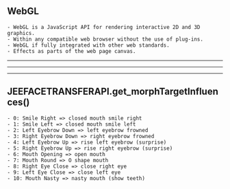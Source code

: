 ## WebGL

    - WebGL is a JavaScript API for rendering interactive 2D and 3D graphics.
    - Within any compatible web browser without the use of plug-ins.
    - WebGL if fully integrated with other web standards.
    - Effects as parts of the web page canvas.

<hr/><hr/><hr/>

## JEEFACETRANSFERAPI.get_morphTargetInfluences()

    - 0: Smile Right => closed mouth smile right
    - 1: Smile Left => closed mouth smile left
    - 2: Left Eyebrow Down => left eyebrow frowned
    - 3: Right Eyebrow Down => right eyebrow frowned
    - 4: Left Eyebrow Up => rise left eyebrow (surprise)
    - 5: Right Eyebrow Up => rise right eyebrow (surprise)
    - 6: Mouth Opening => open mouth
    - 7: Mouth Round => O shape mouth
    - 8: Right Eye Close => close right eye
    - 9: Left Eye Close => close left eye
    - 10: Mouth Nasty => nasty mouth (show teeth)